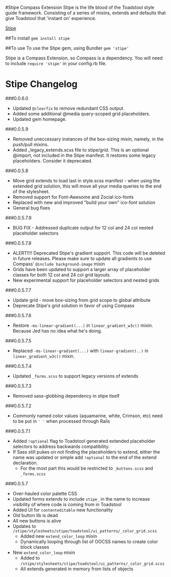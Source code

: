 #Stipe Compass Extension
Stipe is the life blood of the Toadstool style guide framework. Consisting of a series of mixins, extends and defaults that give Toadstool that 'instant on' experience.

[Stipe](https://rubygems.org/gems/stipe)

##To install
`gem install stipe`

##To use
To use the Stipe gem, using Bundler `gem 'stipe'`

Stipe is a Compass Extension, so Compass is a dependency. You will need to include `require 'stipe'` in your config.rb file.

# Stipe Changelog
###0.0.6.0
* Updated `@clearfix` to remove redundant CSS output.
* Added some additional @media query-scoped grid placeholders.
* Updated gem homepage.

###0.0.5.9
* Removed uneccessary instances of the box-sizing mixin, namely, in the push/pull mixins.
* Added _legacy_extends.scss file to stipe/grid. This is an optional @import, not included in the Stipe manifest. It restores some legacy placeholders. Consider it deprecated.

###0.0.5.8
* Move grid extends to load last in style.scss manifest - when using the extended grid solution, this will move all your media queries to the end of the stylesheet.
* Removed support for Font-Awesome and Zocial ico-fonts
* Replaced with new and improved "build your own" ico-font solution
* General bug fixes

###0.0.5.7.9
* BUG FIX - Addressed duplicate output for 12 col and 24 col nested placeholder selectors

###0.0.5.7.8
* ALERT!!!! Deprecated Stipe's gradient support. This code will be deleted in future releases. Please make sure to update all gradients to use Compass' `@include background-image` mixin
* Grids have been updated to support a larger array of placeholder classes for both 12 col and 24 col grid layouts.
* New experimental support for placeholder selectors and nested grids

###0.0.5.7.7
* Update grid - move box-sizing from grid scope to global attribute
* Deprecate Stipe's grid solution in favor of using Compass

###0.0.5.7.6
* Restore `-ms-linear-gradient(...)` in `linear_gradient_w3c()` mixin. Because Jed has no idea what he's doing.

###0.0.5.7.5
* Replaced `-ms-linear-gradient(...)` with `linear-gradient(..)` in `linear_gradient_w3c()` mixin.

###0.0.5.7.4
* Updated `_forms.scss` to support legacy versions of extends

###0.0.5.7.3
* Removed sass-globbing dependency in stipe itself

###0.0.5.7.2
* Commonly named color values (aquamarine, white, Crimson, etc) need to be put in `' '` when processed through Rails

###0.0.5.7.1
* Added `!optional` flag to Toadstool generated extended placeholder selectors to address backwards compatibility.
* If Sass still pukes on not finding the placeholders to extend, either the name was updated or simple add `!optional` to the end of the extend declaration.
	* For the most part this would be restricted to `_buttons.scss` and `_forms.scss`

###0.0.5.7
* Over-hauled color palette CSS
* Updated forms extends to include `stipe_` in the name to increase visibility of where code is coming from in Toadstool
* Added UI for `contenteditable` new functionality
* Old button lib is dead
* All new buttons is alive
* Updates to `/stipe/stylesheets/stipe/toadstool/ui_patterns/_color_grid.scss`
	* Added new `extend_color_loop` mixin
	* Dynamically looping through list of OOCSS names to create color block classes
*  New `extend_color_loop` mixin
	* Added to `/stipe/stylesheets/stipe/toadstool/ui_patterns/_color_grid.scss`
	* All extends generated in memory from lists of objects
